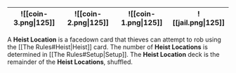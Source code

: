 |![[coin-3.png\|125]]|![[coin-2.png\|125]]|![[coin-1.png\|125]]|![[jail.png\|125]]|
|-|-|-|-|

A **Heist  Location** is a facedown card that thieves can attempt to rob using the [[The Rules#Heist|Heist]] card. The number of **Heist Locations** is determined in [[The Rules#Setup|Setup]]. The **Heist Location** deck is the remainder of the **Heist Locations**, shuffled.